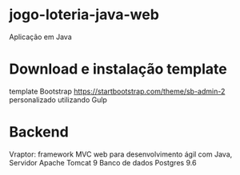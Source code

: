 # jogo-loteria-java-web

Aplicação em Java

# Download e instalação template
template Bootstrap https://startbootstrap.com/theme/sb-admin-2
personalizado utilizando Gulp

# Backend 
Vraptor: framework MVC web para desenvolvimento ágil com Java, 
Servidor Apache Tomcat 9
Banco de dados Postgres 9.6

